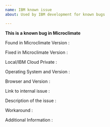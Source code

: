 ```yaml
---
name: IBM known issue
about: Used by IBM development for known bugs

---
```


**This is a known bug in Microclimate**

Found in Microclimate Version  :

Fixed in Microclimate Version :  

Local/IBM Cloud Private : 

Operating System and Version : 

Browser and Version :

Link to internal issue : 

Description of the issue :

Workaround : 

Additional Information :
